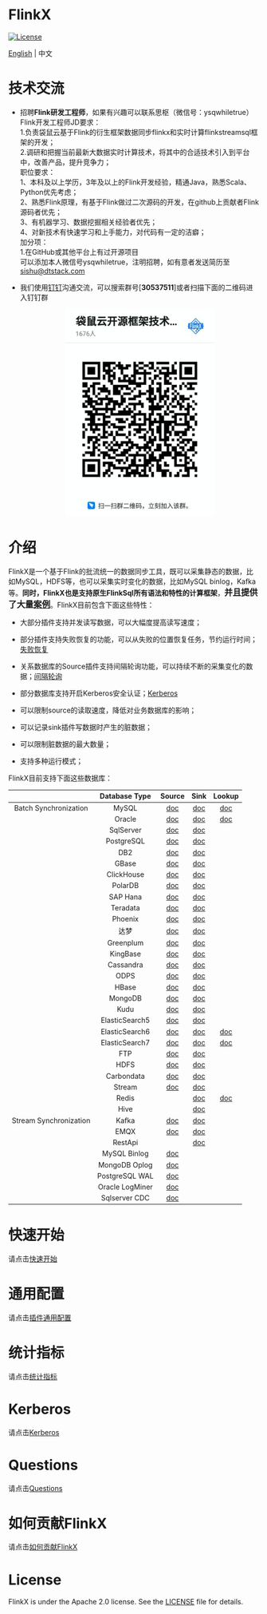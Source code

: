 FlinkX
============

[![License](https://img.shields.io/badge/license-Apache%202-4EB1BA.svg)](https://www.apache.org/licenses/LICENSE-2.0.html)

[English](README.md) | 中文

# 技术交流

- 招聘**Flink研发工程师**，如果有兴趣可以联系思枢（微信号：ysqwhiletrue）<BR>
Flink开发工程师JD要求：<BR>
1.负责袋鼠云基于Flink的衍生框架数据同步flinkx和实时计算flinkstreamsql框架的开发；<BR>
2.调研和把握当前最新大数据实时计算技术，将其中的合适技术引入到平台中，改善产品，提升竞争力；<BR>
职位要求：<BR>
1、本科及以上学历，3年及以上的Flink开发经验，精通Java，熟悉Scala、Python优先考虑；<BR>
2、熟悉Flink原理，有基于Flink做过二次源码的开发，在github上贡献者Flink源码者优先；<BR>
3、有机器学习、数据挖掘相关经验者优先；<BR>
4、对新技术有快速学习和上手能力，对代码有一定的洁癖；<BR>
加分项：<BR>
1.在GitHub或其他平台上有过开源项目<BR>
可以添加本人微信号ysqwhiletrue，注明招聘，如有意者发送简历至[sishu@dtstack.com](mailto:sishu@dtstack.com)

- 我们使用[钉钉](https://www.dingtalk.com/)沟通交流，可以搜索群号[**30537511**]或者扫描下面的二维码进入钉钉群
  
  <div align=center>
     <img src=docs/images/ding.jpg width=300 />
   </div>

# 介绍

FlinkX是一个基于Flink的批流统一的数据同步工具，既可以采集静态的数据，比如MySQL，HDFS等，也可以采集实时变化的数据，比如MySQL binlog，Kafka等。**同时，FlinkX也是支持原生FlinkSql所有语法和特性的计算框架**，<big>**并且提供了大量[案例](flinkx-examples)**</big>。FlinkX目前包含下面这些特性：

- 大部分插件支持并发读写数据，可以大幅度提高读写速度；

- 部分插件支持失败恢复的功能，可以从失败的位置恢复任务，节约运行时间；[失败恢复](docs/restore.md)

- 关系数据库的Source插件支持间隔轮询功能，可以持续不断的采集变化的数据；[间隔轮询](docs/offline/reader/mysqlreader.md)

- 部分数据库支持开启Kerberos安全认证；[Kerberos](docs/kerberos.md)

- 可以限制source的读取速度，降低对业务数据库的影响；

- 可以记录sink插件写数据时产生的脏数据；

- 可以限制脏数据的最大数量；

- 支持多种运行模式；

FlinkX目前支持下面这些数据库：

|                        | Database Type  | Source                          | Sink                          | Lookup                          
|:----------------------:|:--------------:|:-------------------------------:|:-------------------------------:|:-------------------------------:|
| Batch Synchronization  | MySQL          | [doc](docs/connectors/mysql/mysql-source.md)        | [doc](docs/connectors/mysql/mysql-sink.md)      |[doc](docs/connectors/mysql/mysql-lookup.md)      |
|                        | Oracle         | [doc](docs/connectors/oracle/oracle-source.md)       | [doc](docs/connectors/oracle/oracle-sink.md)     |[doc](docs/connectors/oracle/oracle-lookup.md)      |
|                        | SqlServer      | [doc](docs/offline/reader/sqlserverreader.md)    | [doc](docs/offline/writer/sqlserverwriter.md)  |
|                        | PostgreSQL     | [doc](docs/offline/reader/postgresqlreader.md)   | [doc](docs/offline/writer/postgresqlwriter.md) |
|                        | DB2            | [doc](docs/offline/reader/db2reader.md)          | [doc](docs/offline/writer/db2writer.md)        |
|                        | GBase          | [doc](docs/offline/reader/gbasereader.md)        | [doc](docs/offline/writer/gbasewriter.md)      |
|                        | ClickHouse     | [doc](docs/offline/reader/clickhousereader.md)   | [doc](docs/offline/writer/clickhousewriter.md) |
|                        | PolarDB        | [doc](docs/offline/reader/polardbreader.md)      | [doc](docs/offline/writer/polardbwriter.md)    |
|                        | SAP Hana       | [doc](docs/offline/reader/saphanareader.md)      | [doc](docs/offline/writer/saphanawriter.md)    |
|                        | Teradata       | [doc](docs/offline/reader/teradatareader.md)     | [doc](docs/offline/writer/teradatawriter.md)   |
|                        | Phoenix        | [doc](docs/offline/reader/phoenixreader.md)      | [doc](docs/offline/writer/phoenixwriter.md)    |
|                        | 达梦            | [doc](docs/offline/reader/dmreader.md)           | [doc](docs/offline/writer/dmwriter.md)        |
|                        | Greenplum      | [doc](docs/offline/reader/greenplumreader.md)    | [doc](docs/offline/writer/greenplumwriter.md)  |
|                        | KingBase       | [doc](docs/offline/reader/kingbasereader.md)     | [doc](docs/offline/writer/kingbasewriter.md)   |
|                        | Cassandra      | [doc](docs/offline/reader/cassandrareader.md)    | [doc](docs/offline/writer/cassandrawriter.md)  |
|                        | ODPS           | [doc](docs/offline/reader/odpsreader.md)         | [doc](docs/offline/writer/odpswriter.md)       |
|                        | HBase          | [doc](docs/offline/reader/hbasereader.md)        | [doc](docs/offline/writer/hbasewriter.md)      |
|                        | MongoDB        | [doc](docs/offline/reader/mongodbreader.md)      | [doc](docs/offline/writer/mongodbwriter.md)    |
|                        | Kudu           | [doc](docs/offline/reader/kudureader.md)         | [doc](docs/offline/writer/kuduwriter.md)       |
|                        | ElasticSearch5  | [doc](docs/connectors/elasticsearch5/es5reader.md)           | [doc](docs/connectors/elasticsearch5/es5writer.md)         |
|                        | ElasticSearch6  | [doc](docs/connectors/elasticsearch6/es6reader.md)           | [doc](docs/connectors/elasticsearch6/es6writer.md)         | [doc](docs/connectors/elasticsearch6/es6lookup.md)
|                        | ElasticSearch7  | [doc](docs/connectors/elasticsearch7/es7reader.md)           | [doc](docs/connectors/elasticsearch7/es7writer.md)         | [doc](docs/connectors/elasticsearch7/es7lookup.md)
|                        | FTP            | [doc](docs/offline/reader/ftpreader.md)          | [doc](docs/offline/writer/ftpwriter.md)        | 
|                        | HDFS           | [doc](docs/offline/reader/HdfsSource.md)         | [doc](docs/offline/writer/HdfsSink.md)       |
|                        | Carbondata     | [doc](docs/offline/reader/carbondatareader.md)   | [doc](docs/offline/writer/carbondatawriter.md) |
|                        | Stream         | [doc](docs/connectors/stream/stream-source.md)       | [doc](docs/connectors/stream/stream-sink.md) |
|                        | Redis          |                                                  | [doc](docs/connectors/redis/redis-sink.md)      |[doc](docs/connectors/redis/redis-lookup.md)      |
|                        | Hive           |                                                  | [doc](docs/offline/writer/HiveSink.md)       |
| Stream Synchronization | Kafka          | [doc](docs/connectors/kafka/kafka-source.md)       | [doc](docs/connectors/kafka/kafka-sink.md)     |
|                        | EMQX           | [doc](docs/connectors/emqx/emqx-source.md)        | [doc](docs/connectors/emqx/emqx-sink.md)      |
|                        | RestApi        | | [doc](docs/realTime/writer/restapiwriter.md)   |
|                        | MySQL Binlog   | [doc](docs/realTime/reader/BinlogSource.md)      |                                                |
|                        | MongoDB Oplog  | [doc](docs/realTime/reader/mongodboplogreader.md)|                                                |
|                        | PostgreSQL WAL | [doc](docs/realTime/reader/pgwalreader.md)       |                                                |
|                        | Oracle LogMiner | [doc](docs/realTime/reader/logminerreader.md)   |                                            |
|                        | Sqlserver CDC | [doc](docs/realTime/reader/sqlservercdcreader.md) |                                                |

# 快速开始

请点击[快速开始](docs/quickstart.md)

# 通用配置

请点击[插件通用配置](docs/generalconfig.md)

# 统计指标

请点击[统计指标](docs/statistics.md)

# Kerberos

请点击[Kerberos](docs/kerberos.md)

# Questions

请点击[Questions](docs/questions.md)

# 如何贡献FlinkX

请点击[如何贡献FlinkX](docs/contribution.md)

# License

FlinkX is under the Apache 2.0 license. See the [LICENSE](http://www.apache.org/licenses/LICENSE-2.0) file for details.
